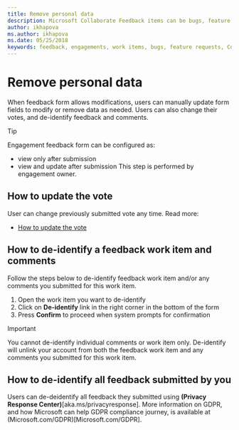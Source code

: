 ```yaml
---
title: Remove personal data
description: Microsoft Collaborate Feedback items can be bugs, feature requests or any task associated with an engagement. Feedback forms can be customized based on each engagement. 
author: ikhapova
ms.author: ikhapova
ms.date: 05/25/2018
keywords: feedback, engagements, work items, bugs, feature requests, Collaborate permissions, Microsoft Connect, SysDev Bug, Dev Center bugs 
---
```


# Remove personal data

When feedback form allows modifications, users can manually update form fields to modify or remove data as needed.
Users can also change their votes, and de-identify feedback and comments.

> [!TIP]
> Engagement feedback form can be configured as:
> * view only after submission
> * view and update after submission
> This step is performed by engagement owner.

## How to update the vote

User can change previously submitted vote any time.
Read more:
* [How to update the vote](feedback-items-view#how-to-update-the-vote)

## How to de-identify a feedback work item and comments

Follow the steps below to de-identify feedback work item and/or any comments you submitted for this work item.

1. Open the work item you want to de-identify
2. Click on **De-identify** link in the right corner in the bottom of the form
3. Press **Confirm** to proceed when system prompts for confirmation

> [!IMPORTANT]
> You cannot de-identify individual comments or work item only. De-identify will unlink your account from both the feedback work item and any comments you submitted for this work item.

## How to de-identify all feedback submitted by you

Users can de-deidentify all feedback they submitted using **(Privacy Response Center)**[aka.ms/privacyresponse].
More information on GDPR, and how Microsoft can help GDPR compliance journey, is available at (Microsoft.com/GDPR)[Microsoft.com/GDPR].

